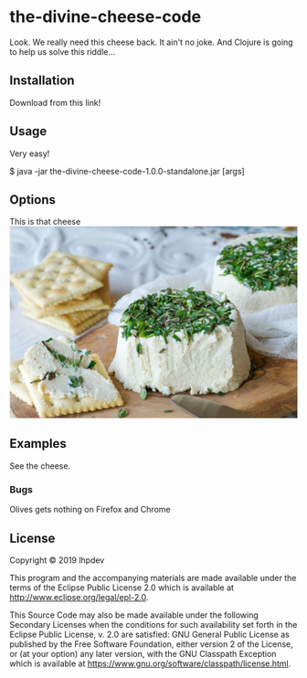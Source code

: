 # the-divine-cheese-code

Look. We really need this cheese back. It ain't no joke. And Clojure is going to help us solve this riddle...

## Installation

Download from this link!

## Usage

Very easy!

$ java -jar the-divine-cheese-code-1.0.0-standalone.jar [args]

## Options

This is that cheese
![Alt text](resources/cheese.jpg?raw=true "Title")

## Examples

See the cheese.

### Bugs

 Olives gets nothing on Firefox and Chrome

## License

Copyright © 2019 lhpdev

This program and the accompanying materials are made available under the
terms of the Eclipse Public License 2.0 which is available at
http://www.eclipse.org/legal/epl-2.0.

This Source Code may also be made available under the following Secondary
Licenses when the conditions for such availability set forth in the Eclipse
Public License, v. 2.0 are satisfied: GNU General Public License as published by
the Free Software Foundation, either version 2 of the License, or (at your
option) any later version, with the GNU Classpath Exception which is available
at https://www.gnu.org/software/classpath/license.html.

